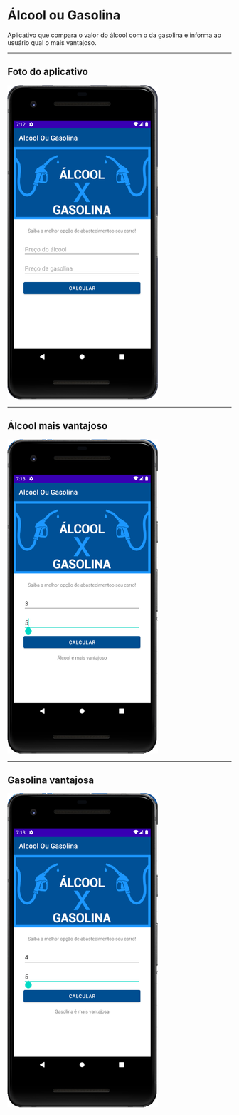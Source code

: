 # Álcool ou Gasolina

Aplicativo que compara o valor do álcool com o da gasolina e informa ao usuário qual o mais vantajoso.

---

## Foto do aplicativo

![App](https://raw.githubusercontent.com/BrunoBrasolin/fatec/main/programacao-para-dispositivos-moveis/AlcoolOuGasolina/readme-images/app.png)

---

## Álcool mais vantajoso

![Álcool](https://raw.githubusercontent.com/BrunoBrasolin/fatec/main/programacao-para-dispositivos-moveis/AlcoolOuGasolina/readme-images/alcool.png)

---

## Gasolina vantajosa

![Gasolina](https://raw.githubusercontent.com/BrunoBrasolin/fatec/main/programacao-para-dispositivos-moveis/AlcoolOuGasolina/readme-images/gasolina.png)
